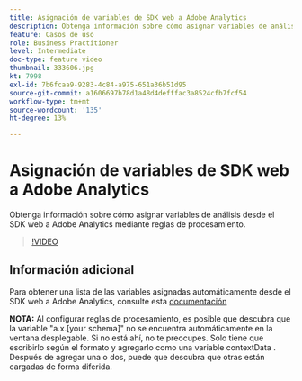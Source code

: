 ```yaml
---
title: Asignación de variables de SDK web a Adobe Analytics
description: Obtenga información sobre cómo asignar variables de análisis desde el SDK web a Adobe Analytics mediante reglas de procesamiento.
feature: Casos de uso
role: Business Practitioner
level: Intermediate
doc-type: feature video
thumbnail: 333606.jpg
kt: 7998
exl-id: 7b6fcaa9-9283-4c84-a975-651a36b51d95
source-git-commit: a1606697b78d1a48d4defffac3a8524cfb7fcf54
workflow-type: tm+mt
source-wordcount: '135'
ht-degree: 13%

---
```


# Asignación de variables de SDK web a Adobe Analytics

Obtenga información sobre cómo asignar variables de análisis desde el SDK web a Adobe Analytics mediante reglas de procesamiento.

>[!VIDEO](https://video.tv.adobe.com/v/333606/?quality=12&learn=on)

## Información adicional

Para obtener una lista de las variables asignadas automáticamente desde el SDK web a Adobe Analytics, consulte esta [documentación](https://experienceleague.adobe.com/docs/experience-platform/edge/data-collection/adobe-analytics/automatically-mapped-vars.html)

**NOTA:** Al configurar reglas de procesamiento, es posible que descubra que la variable &quot;a.x.[your schema]&quot; no se encuentra automáticamente en la ventana desplegable. Si no está ahí, no te preocupes. Solo tiene que escribirlo según el formato y agregarlo como una variable contextData . Después de agregar una o dos, puede que descubra que otras están cargadas de forma diferida.
